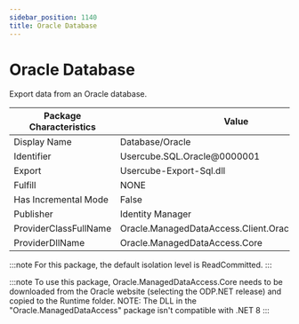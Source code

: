```yaml
---
sidebar_position: 1140
title: Oracle Database
---
```


# Oracle Database

Export data from an Oracle database.

| Package Characteristics | Value |
| --- | --- |
| Display Name | Database/Oracle |
| Identifier | Usercube.SQL.Oracle@0000001 |
| Export | Usercube-Export-Sql.dll |
| Fulfill | NONE |
| Has Incremental Mode | False |
| Publisher | Identity Manager |
| ProviderClassFullName | Oracle.ManagedDataAccess.Client.OracleClientFactory |
| ProviderDllName | Oracle.ManagedDataAccess.Core |

:::note
For this package, the default isolation level is ReadCommitted.
:::

:::note
To use this package, Oracle.ManagedDataAccess.Core needs to be downloaded from the Oracle website (selecting the ODP.NET release) and copied to the Runtime folder.
NOTE: The DLL in the "Oracle.ManagedDataAccess" package isn't compatible with .NET 8
:::